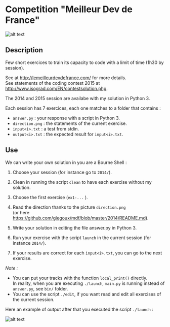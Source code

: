 # Competition "Meilleur Dev de France"

![alt text][mdf]

## Description

Few short exercices to train its capacity to code with a limit of time (1h30 by session).  

See at http://lemeilleurdevdefrance.com/ for more details.  
See statements of the coding contest 2015 at http://www.isograd.com/EN/contestsolution.php.  

The 2014 and 2015 session are availabe with my solution in Python 3.

Each session has 7 exercices, each one matches to a folder that contains :
- `answer.py`      : your response with a script in Python 3.  
- `direction.png`  : the statements of the current exercise.  
- `input<i>.txt`   : a test from stdin.  
- `output<i>.txt`  : the expected result for `input<i>.txt`.  

## Use

We can write your own solution in you are a Bourne Shell :

1) Choose your session (for instance go to `2014/`).  

2) Clean in running the script `clean` to have each exercise without my solution.  

3) Choose the first exercise (`ex1-...` ).

4) Read the direction thanks to the picture `direction.png`  
(or here https://github.com/glegoux/mdf/blob/master/2014/README.md).  

5) Write your solution in editing the file answer.py in Python 3.

6) Run your exercise with the script `launch` in the current session (for instance `2014/`).

7) If your results are correct for each `input<i>.txt`, you can go to the next exercise.

*Note :*   
- You can put your tracks with the function `local_print()` directly.    
In reality, when you are executing `./launch`, `main.py` is running instead of `answer.py`, see `bin/` folder.  
- You can use the script `./edit`, if you want read and edit all exercises of the current session.


Here an example of output after that you executed the script `./launch` :

![alt text][example]

[example]: https://github.com/glegoux/mdf/blob/master/example.png "example"
[mdf]: https://github.com/glegoux/mdf/blob/master/mdf.png "mdf"
